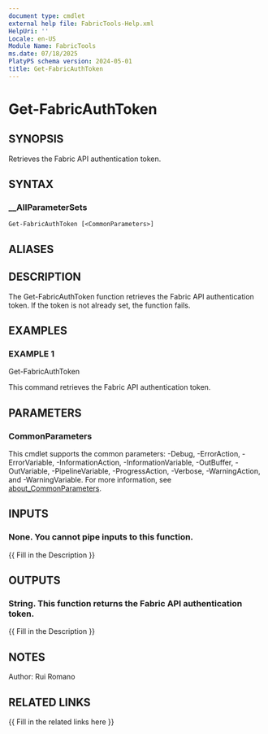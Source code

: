 ```yaml
---
document type: cmdlet
external help file: FabricTools-Help.xml
HelpUri: ''
Locale: en-US
Module Name: FabricTools
ms.date: 07/18/2025
PlatyPS schema version: 2024-05-01
title: Get-FabricAuthToken
---
```


# Get-FabricAuthToken

## SYNOPSIS

Retrieves the Fabric API authentication token.

## SYNTAX

### __AllParameterSets

```
Get-FabricAuthToken [<CommonParameters>]
```

## ALIASES

## DESCRIPTION

The Get-FabricAuthToken function retrieves the Fabric API authentication token.
If the token is not already set, the function fails.

## EXAMPLES

### EXAMPLE 1

Get-FabricAuthToken

This command retrieves the Fabric API authentication token.

## PARAMETERS

### CommonParameters

This cmdlet supports the common parameters: -Debug, -ErrorAction, -ErrorVariable,
-InformationAction, -InformationVariable, -OutBuffer, -OutVariable, -PipelineVariable,
-ProgressAction, -Verbose, -WarningAction, and -WarningVariable. For more information, see
[about_CommonParameters](https://go.microsoft.com/fwlink/?LinkID=113216).

## INPUTS

### None. You cannot pipe inputs to this function.

{{ Fill in the Description }}

## OUTPUTS

### String. This function returns the Fabric API authentication token.

{{ Fill in the Description }}

## NOTES

Author: Rui Romano

## RELATED LINKS

{{ Fill in the related links here }}

